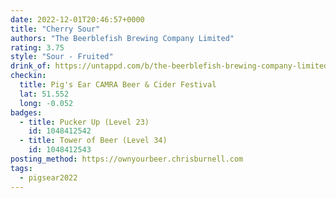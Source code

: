 ```yaml
---
date: 2022-12-01T20:46:57+0000
title: "Cherry Sour"
authors: "The Beerblefish Brewing Company Limited"
rating: 3.75
style: "Sour - Fruited"
drink_of: https://untappd.com/b/the-beerblefish-brewing-company-limited-cherry-sour/5130830
checkin:
  title: Pig's Ear CAMRA Beer & Cider Festival
  lat: 51.552
  long: -0.052
badges:
  - title: Pucker Up (Level 23)
    id: 1048412542
  - title: Tower of Beer (Level 34)
    id: 1048412543
posting_method: https://ownyourbeer.chrisburnell.com
tags:
  - pigsear2022
---
```

